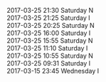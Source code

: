2017-03-25 21:30 Saturday  N  
2017-03-25 21:25 Saturday  I  
2017-03-25 20:25 Saturday  N  
2017-03-25 16:00 Saturday  I  
2017-03-25 15:55 Saturday  N  
2017-03-25 11:10 Saturday  I  
2017-03-25 10:55 Saturday  N  
2017-03-25 09:31 Saturday  I  
2017-03-15 23:45 Wednesday  I  
